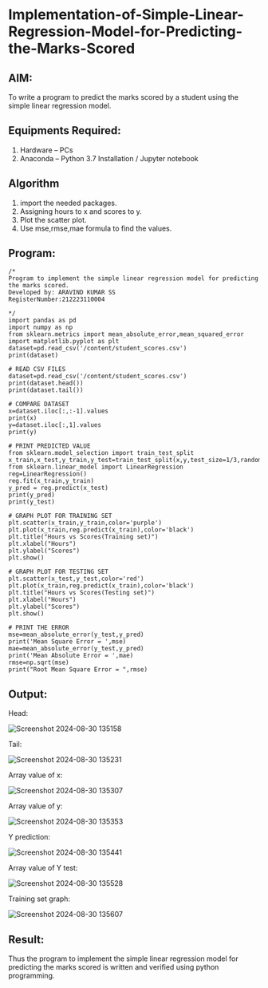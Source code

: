 # Implementation-of-Simple-Linear-Regression-Model-for-Predicting-the-Marks-Scored

## AIM:
To write a program to predict the marks scored by a student using the simple linear regression model.

## Equipments Required:
1. Hardware – PCs
2. Anaconda – Python 3.7 Installation / Jupyter notebook

## Algorithm
1. import the needed packages.
2. Assigning hours to x and scores to y.
3. Plot the scatter plot.
4. Use mse,rmse,mae formula to find the values.

## Program:
```
/*
Program to implement the simple linear regression model for predicting the marks scored.
Developed by: ARAVIND KUMAR SS
RegisterNumber:212223110004

*/
import pandas as pd
import numpy as np
from sklearn.metrics import mean_absolute_error,mean_squared_error
import matplotlib.pyplot as plt
dataset=pd.read_csv('/content/student_scores.csv')
print(dataset)

# READ CSV FILES
dataset=pd.read_csv('/content/student_scores.csv')
print(dataset.head())
print(dataset.tail())

# COMPARE DATASET
x=dataset.iloc[:,:-1].values
print(x)
y=dataset.iloc[:,1].values
print(y)

# PRINT PREDICTED VALUE
from sklearn.model_selection import train_test_split
x_train,x_test,y_train,y_test=train_test_split(x,y,test_size=1/3,random_state=0)
from sklearn.linear_model import LinearRegression
reg=LinearRegression()
reg.fit(x_train,y_train)
y_pred = reg.predict(x_test)
print(y_pred)
print(y_test)

# GRAPH PLOT FOR TRAINING SET
plt.scatter(x_train,y_train,color='purple')
plt.plot(x_train,reg.predict(x_train),color='black')
plt.title("Hours vs Scores(Training set)")
plt.xlabel("Hours")
plt.ylabel("Scores")
plt.show()

# GRAPH PLOT FOR TESTING SET
plt.scatter(x_test,y_test,color='red')
plt.plot(x_train,reg.predict(x_train),color='black')
plt.title("Hours vs Scores(Testing set)")
plt.xlabel("Hours")
plt.ylabel("Scores")
plt.show()

# PRINT THE ERROR
mse=mean_absolute_error(y_test,y_pred)
print('Mean Square Error = ',mse)
mae=mean_absolute_error(y_test,y_pred)
print('Mean Absolute Error = ',mae)
rmse=np.sqrt(mse)
print("Root Mean Square Error = ",rmse)
```

## Output:
Head:

![Screenshot 2024-08-30 135158](https://github.com/user-attachments/assets/ebc9b83d-a9dc-4d84-ba7c-ce97a806b7de)

Tail:

![Screenshot 2024-08-30 135231](https://github.com/user-attachments/assets/b5f1303a-4c52-4781-a3c0-73376fb8ce33)

Array value of x:

![Screenshot 2024-08-30 135307](https://github.com/user-attachments/assets/e7814e22-8f6f-4626-a195-6a1c79d069e4)


Array value of y:

![Screenshot 2024-08-30 135353](https://github.com/user-attachments/assets/b700ea1d-ce2a-439a-9a34-9d323486cd5a)


Y prediction:

![Screenshot 2024-08-30 135441](https://github.com/user-attachments/assets/9a1465c9-f315-4cdd-b708-7c7968d9e1a6)


Array value of Y test:

![Screenshot 2024-08-30 135528](https://github.com/user-attachments/assets/288392fb-3271-44ae-8941-dd15071e4e4c)


Training set graph:

![Screenshot 2024-08-30 135607](https://github.com/user-attachments/assets/4dc09351-aa45-4ed9-b996-84dd6515bdf4)



## Result:
Thus the program to implement the simple linear regression model for predicting the marks scored is written and verified using python programming.

